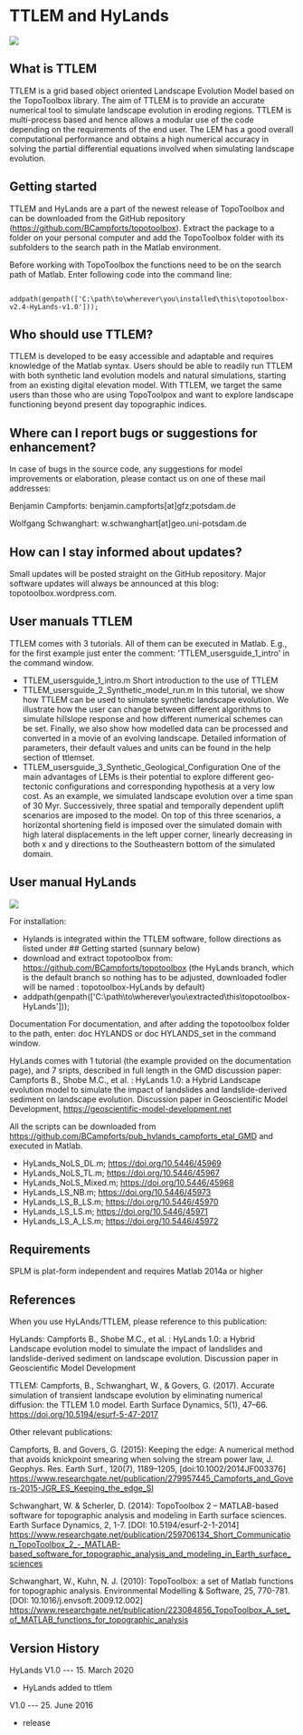 # TTLEM and HyLands

<img src= "https://github.com/BCampforts/topotoolbox/blob/HyLands/ttlem/Fig_5%20Syntehtic%20DEM.jpg" align=" center" >

## What is TTLEM
TTLEM is a grid based object oriented Landscape Evolution Model based on the TopoToolbox library. The aim of TTLEM is to provide an accurate numerical tool to simulate landscape evolution in eroding regions. TTLEM is multi-process based and hence allows a modular use of the code depending on the requirements of the end user. The LEM has a good overall computational performance and obtains a high numerical accuracy in solving the partial differential equations involved when simulating landscape evolution.

## Getting started
TTLEM and HyLands are a part of the newest release of TopoToolbox and can be downloaded from the GitHub repository (https://github.com/BCampforts/topotoolbox). Extract the package to a folder on your personal computer and add the TopoToolbox folder with its subfolders to the search path in the Matlab environment.

Before working with TopoToolbox the functions need to be on the search 
path of Matlab. Enter following code into the command line:
        
        addpath(genpath(['C:\path\to\wherever\you\installed\this\topotoolbox-v2.4-HyLands-v1.0']));

## Who should use TTLEM?
TTLEM is developed to be easy accessible and adaptable and requires knowledge of the Matlab syntax. Users should be able to readily run TTLEM with both synthetic land evolution models and natural simulations, starting from an existing digital elevation model. With TTLEM, we target the same users than those who are using TopoToolpox and want to explore landscape functioning beyond present day topographic indices.

## Where can I report bugs or suggestions for enhancement?
In case of bugs in the source code, any suggestions for model improvements or elaboration, please contact us on one of these mail addresses:

Benjamin Campforts:     benjamin.campforts[at]gfz;potsdam.de

Wolfgang Schwanghart:   w.schwanghart[at]geo.uni-potsdam.de

## How can I stay informed about updates?
Small updates will be posted straight on the GitHub repository. Major software updates will always be announced at this blog: topotoolbox.wordpress.com.

## User manuals TTLEM
TTLEM comes with 3 tutorials. All of them can be executed in Matlab. E.g., for the first example just enter the comment: 'TTLEM_usersguide_1_intro' in the command window.
- TTLEM_usersguide_1_intro.m Short introduction to the use of TTLEM
- TTLEM_usersguide_2_Synthetic_model_run.m In this tutorial, we show how TTLEM can be used to simulate synthetic landscape evolution. We illustrate how the user can change between different algorithms to simulate hillslope response and how different numerical schemes can be set. Finally, we also show how modelled data can be processed and converted in a movie of an evolving landscape. Detailed information of parameters, their default values and units can be found in the help section of ttlemset.
- TTLEM_usersguide_3_Synthetic_Geological_Configuration One of the main advantages of LEMs is their potential to explore different geo-tectonic configurations and corresponding hypothesis at a  very low cost. As an example, we simulated landscape evolution over a time span of 30 Myr. Successively, three spatial and temporally dependent uplift scenarios are imposed to the model. On top of this three scenarios, a horizontal shortening field is imposed over the simulated domain with high lateral displacements in the left upper corner, linearly decreasing in both x and y directions to the Southeastern bottom of the simulated domain.

## User manual HyLands

<img src= "https://github.com/BCampforts/topotoolbox/blob/HyLands/ttlem/HyLands.jpg" align=" center" >

For installation: 
 - Hylands is integrated within the TTLEM software, follow directions as listed under ## Getting started (sunnary below)
 - download and extract topotoolbox from: https://github.com/BCampforts/topotoolbox (the HyLands branch, which is the default branch so nothing has to be adjusted,                                                                          downloaded fodler will be named : topotoolbox-HyLands by default)
 - addpath(genpath(['C:\path\to\wherever\you\extracted\this\topotoolbox-HyLands']));
 
Documentation
For documentation, and after adding the topotoolbox folder to the path, enter: doc HYLANDS or doc HYLANDS_set in the command window. 

HyLands comes with 1 tutorial (the example provided on the documentation page), and 7 sripts, described in full length in the GMD discussion paper: Campforts B., Shobe M.C., et al. : HyLands 1.0: a Hybrid Landscape evolution model to simulate the impact of landslides and landslide-derived sediment on landscape evolution. Discussion paper in Geoscientific Model Development, https://geoscientific-model-development.net

All the scripts can be downloaded from https://github.com/BCampforts/pub_hylands_campforts_etal_GMD and executed in Matlab. 
- HyLands_NoLS_DL.m;    https://doi.org/10.5446/45969
- HyLands_NoLS_TL.m;    https://doi.org/10.5446/45967
- HyLands_NoLS_Mixed.m; https://doi.org/10.5446/45968
- HyLands_LS_NB.m;      https://doi.org/10.5446/45973
- HyLands_LS_B_LS.m;    https://doi.org/10.5446/45970
- HyLands_LS_LS.m;      https://doi.org/10.5446/45971
- HyLands_LS_A_LS.m;    https://doi.org/10.5446/45972


## Requirements

SPLM is plat-form independent and requires Matlab 2014a or higher 

## References

When you use HyLAnds/TTLEM, please reference to this publication:

 
  HyLands: Campforts B., Shobe M.C., et al. : HyLands 1.0: a Hybrid
  Landscape evolution model to simulate the impact of landslides and
  landslide-derived sediment on landscape evolution. Discussion paper in
  Geoscientific Model Development  
 
  TTLEM: Campforts, B., Schwanghart, W., & Govers, G. (2017). 
  Accurate simulation of transient landscape evolution
  by eliminating numerical diffusion: the TTLEM 1.0 model. Earth Surface
  Dynamics, 5(1), 47–66. https://doi.org/10.5194/esurf-5-47-2017

Other relevant publications: 

Campforts, B. and Govers, G. (2015): Keeping the edge: A numerical method that avoids knickpoint smearing when solving the stream power law, J. Geophys. Res. Earth Surf., 120(7), 1189–1205, [doi:10.1002/2014JF003376] 
https://www.researchgate.net/publication/279957445_Campforts_and_Govers-2015-JGR_ES_Keeping_the_edge_SI

Schwanghart, W. & Scherler, D. (2014): TopoToolbox 2 – MATLAB-based 
software for topographic analysis and modeling in Earth surface sciences. 
Earth Surface Dynamics, 2, 1-7. [DOI: 10.5194/esurf-2-1-2014]
https://www.researchgate.net/publication/259706134_Short_Communication_TopoToolbox_2_-_MATLAB-based_software_for_topographic_analysis_and_modeling_in_Earth_surface_sciences
  
Schwanghart, W., Kuhn, N. J. (2010): TopoToolbox: a set of Matlab 
functions for topographic analysis. Environmental Modelling & Software, 
25, 770-781. [DOI: 10.1016/j.envsoft.2009.12.002]
https://www.researchgate.net/publication/223084856_TopoToolbox_A_set_of_MATLAB_functions_for_topographic_analysis

## Version History

HyLands V1.0 --- 15. March 2020 
- HyLands added to ttlem

V1.0 --- 25. June 2016 
- release
